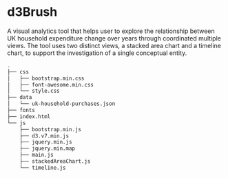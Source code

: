 # d3Brush

A visual analytics tool that helps user to explore the relationship between UK household expenditure change over years through coordinated multiple views. The tool uses two distinct views, a stacked area chart and a timeline chart, to support the investigation of a single conceptual entity.


```bash
.
├── css
│   ├── bootstrap.min.css
│   ├── font-awesome.min.css
│   └── style.css
├── data
│   └── uk-household-purchases.json
├── fonts
├── index.html
└── js
    ├── bootstrap.min.js
    ├── d3.v7.min.js
    ├── jquery.min.js
    ├── jquery.min.map
    ├── main.js
    ├── stackedAreaChart.js
    └── timeline.js
```
